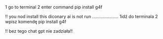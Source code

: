 1 go to terminal
2 enter command
pip install g4f

!! you nod install this diconary
ai is not run
.....................
1idź do terminala
2 wpisz komendę
pip install g4f

!! bez tego chat gpt nie zadziała!!
